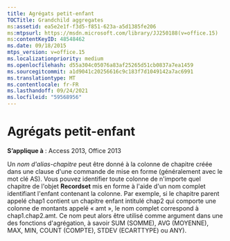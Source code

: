 ```yaml
---
title: Agrégats petit-enfant
TOCTitle: Grandchild aggregates
ms:assetid: ea5e2e1f-f3d5-f851-623a-a5d1385fe206
ms:mtpsurl: https://msdn.microsoft.com/library/JJ250188(v=office.15)
ms:contentKeyID: 48548462
ms.date: 09/18/2015
mtps_version: v=office.15
ms.localizationpriority: medium
ms.openlocfilehash: d55a304c05076a83af25265d51cb0837a7ea1459
ms.sourcegitcommit: a1d9041c20256616c9c183f7d1049142a7ac6991
ms.translationtype: MT
ms.contentlocale: fr-FR
ms.lasthandoff: 09/24/2021
ms.locfileid: "59568956"
---
```

# <a name="grandchild-aggregates"></a>Agrégats petit-enfant


**S’applique à** : Access 2013, Office 2013

Un *nom d'alias-chapitre* peut être donné à la colonne de chapitre créée dans une clause d'une commande de mise en forme (généralement avec le mot clé AS). Vous pouvez identifier toute colonne de n'importe quel chapitre de l'objet **Recordset** mis en forme à l'aide d'un nom complet identifiant l'enfant contenant la colonne. Par exemple, si le chapitre parent appelé chap1 contient un chapitre enfant intitulé chap2 qui comporte une colonne de montants appelé « amt », le nom complet correspond à chap1.chap2.amt. Ce nom peut alors être utilisé comme argument dans une des fonctions d'agrégation, à savoir SUM (SOMME), AVG (MOYENNE), MAX, MIN, COUNT (COMPTE), STDEV (ECARTTYPE) ou ANY).

